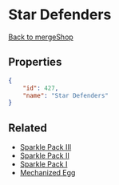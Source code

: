 # Star Defenders

<no description available>

[Back to mergeShop](../merge-shops.md)

## Properties

```json
{
    "id": 427,
    "name": "Star Defenders"
}
```

## Related

- [Sparkle Pack III](../items/22124-sparkle-pack-iii.md)
- [Sparkle Pack II](../items/22123-sparkle-pack-ii.md)
- [Sparkle Pack I](../items/22122-sparkle-pack-i.md)
- [Mechanized Egg](../items/22121-mechanized-egg.md)

